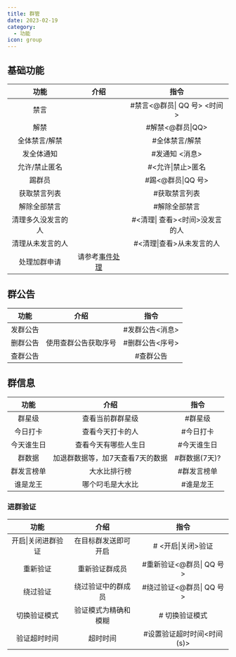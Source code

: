 ```yaml
--- 
title: 群管
date: 2023-02-19
category:
  - 功能
icon: group
---
```




## 基础功能

|        功能        |                介绍                 |              指令              |
| :----------------: | :---------------------------------: | :----------------------------: |
|        禁言        |                                     |  #禁言<@群员\| QQ 号> <时间>   |
|        解禁        |                                     |        #解禁<@群员\|QQ>        |
|   全体禁言/解禁    |                                     |         #全体禁言/解禁         |
|     发全体通知     |                                     |         #发通知 <消息>         |
|   允许/禁止匿名    |                                     |       #<允许\|禁止>匿名        |
|       踢群员       |                                     |       #踢<@群员\|QQ 号>        |
|    获取禁言列表    |                                     |         #获取禁言列表          |
|    解除全部禁言    |                                     |         #解除全部禁言          |
| 清理多久没发言的人 |                                     | #<清理\| 查看><时间>没发言的人 |
|  清理从未发言的人  |                                     |   #<清理\|查看>从未发言的人    |
|    处理加群申请    | 请参考[事件处理](./Notice#事件处理) |                                |

## 群公告

|   功能   |         介绍         |      指令       |
| :------: | :------------------: | :-------------: |
| 发群公告 |                      | #发群公告<消息> |
| 删群公告 | 使用查群公告获取序号 | #删群公告<序号> |
| 查群公告 |                      |    #查群公告    |

## 群信息

|    功能    |               介绍               |     指令      |
| :--------: | :------------------------------: | :-----------: |
|   群星级   |         查看当前群群星级         |    #群星级    |
|  今日打卡  |         查看今天打卡的人         |   #今日打卡   |
| 今天谁生日 |       查看今天有哪些人生日       |  #今天谁生日  |
|   群数据   | 加退群数据等，加7天查看7天的数据 | #群数据(7天)? |
| 群发言榜单 |           大水比排行榜           |  #群发言榜单  |
|  谁是龙王  |         哪个叼毛是大水比         |   #谁是龙王   |
### 进群验证
|        功能        |         介绍         |            指令            |
| :----------------: | :------------------: | :------------------------: |
| 开启\|关闭进群验证 | 在目标群发送即可开启 |     # <开启\|关闭>验证     |
|      重新验证      |    重新验证群成员    |  #重新验证<@群员\| QQ 号>  |
|      绕过验证      |  绕过验证中的群成员  |  #绕过验证<@群员\| QQ 号>  |
|    切换验证模式    | 验证模式为精确和模糊 |       # 切换验证模式       |
|    验证超时时间    |       超时时间       | #设置验证超时时间<时间(s)> |